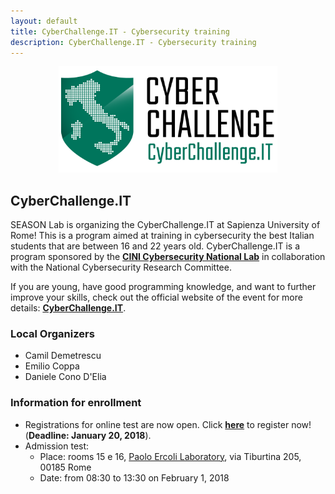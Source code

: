 ```yaml
---
layout: default
title: CyberChallenge.IT - Cybersecurity training
description: CyberChallenge.IT - Cybersecurity training
---
```


<div style="text-align: center;"><img src="assets/img/cyberchallengeit.png" alt="Drawing" style="width: 350px;" alt="CyberChallenge.IT"/></div>

## CyberChallenge.IT

SEASON Lab is organizing the CyberChallenge.IT at Sapienza University of Rome! This is a program aimed at training in cybersecurity the best Italian students that are between 16 and 22 years old. CyberChallenge.IT is a program sponsored by the **[CINI Cybersecurity National Lab](https://www.consorzio-cini.it/)** in collaboration with the National Cybersecurity Research Committee. 

If you are young, have good programming knowledge, and want to further improve your skills, check out the official website of the event for more details: **[CyberChallenge.IT](https://cyberchallenge.it/)**.

### Local Organizers

 * Camil Demetrescu
 * Emilio Coppa
 * Daniele Cono D'Elia

### Information for enrollment

* Registrations for online test are now open. Click **[here](https://cyberchallenge.it/register)** to register now! (**Deadline: January 20, 2018**).
* Admission test:
	* Place: rooms 15 e 16, [Paolo Ercoli Laboratory](http://tiburlab.dis.uniroma1.it), via Tiburtina 205, 00185 Rome
	* Date: from 08:30 to 13:30 on February 1, 2018